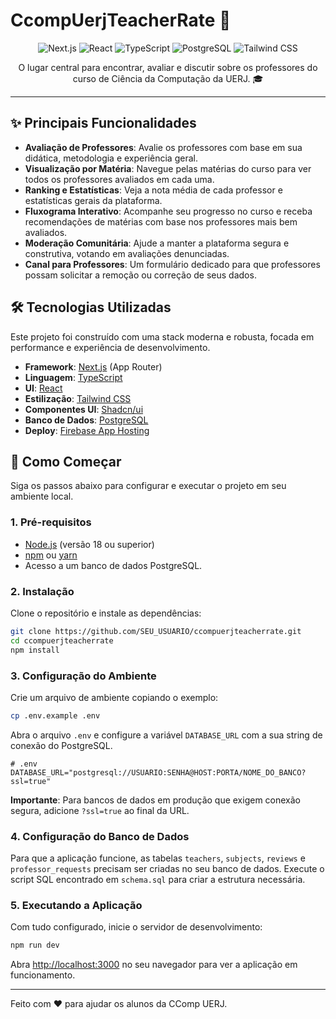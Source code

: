 # CcompUerjTeacherRate 🚀

<p align="center">
  <img src="https://img.shields.io/badge/Next.js-000000?style=for-the-badge&logo=nextdotjs&logoColor=white" alt="Next.js">
  <img src="https://img.shields.io/badge/React-20232A?style=for-the-badge&logo=react&logoColor=61DAFB" alt="React">
  <img src="https://img.shields.io/badge/TypeScript-007ACC?style=for-the-badge&logo=typescript&logoColor=white" alt="TypeScript">
  <img src="https://img.shields.io/badge/PostgreSQL-316192?style=for-the-badge&logo=postgresql&logoColor=white" alt="PostgreSQL">
  <img src="https://img.shields.io/badge/Tailwind_CSS-38B2AC?style=for-the-badge&logo=tailwind-css&logoColor=white" alt="Tailwind CSS">
</p>

<p align="center">
  O lugar central para encontrar, avaliar e discutir sobre os professores do curso de Ciência da Computação da UERJ. 🎓
</p>

---

## ✨ Principais Funcionalidades

-   **Avaliação de Professores**: Avalie os professores com base em sua didática, metodologia e experiência geral.
-   **Visualização por Matéria**: Navegue pelas matérias do curso para ver todos os professores avaliados em cada uma.
-   **Ranking e Estatísticas**: Veja a nota média de cada professor e estatísticas gerais da plataforma.
-   **Fluxograma Interativo**: Acompanhe seu progresso no curso e receba recomendações de matérias com base nos professores mais bem avaliados.
-   **Moderação Comunitária**: Ajude a manter a plataforma segura e construtiva, votando em avaliações denunciadas.
-   **Canal para Professores**: Um formulário dedicado para que professores possam solicitar a remoção ou correção de seus dados.

## 🛠️ Tecnologias Utilizadas

Este projeto foi construído com uma stack moderna e robusta, focada em performance e experiência de desenvolvimento.

-   **Framework**: [Next.js](https://nextjs.org/) (App Router)
-   **Linguagem**: [TypeScript](https://www.typescriptlang.org/)
-   **UI**: [React](https://react.dev/)
-   **Estilização**: [Tailwind CSS](https://tailwindcss.com/)
-   **Componentes UI**: [Shadcn/ui](https://ui.shadcn.com/)
-   **Banco de Dados**: [PostgreSQL](https://www.postgresql.org/)
-   **Deploy**: [Firebase App Hosting](https://firebase.google.com/docs/hosting)

## 🚀 Como Começar

Siga os passos abaixo para configurar e executar o projeto em seu ambiente local.

### 1. Pré-requisitos

-   [Node.js](https://nodejs.org/en) (versão 18 ou superior)
-   [npm](https://www.npmjs.com/) ou [yarn](https://yarnpkg.com/)
-   Acesso a um banco de dados PostgreSQL.

### 2. Instalação

Clone o repositório e instale as dependências:

```bash
git clone https://github.com/SEU_USUARIO/ccompuerjteacherrate.git
cd ccompuerjteacherrate
npm install
```

### 3. Configuração do Ambiente

Crie um arquivo de ambiente copiando o exemplo:

```bash
cp .env.example .env
```

Abra o arquivo `.env` e configure a variável `DATABASE_URL` com a sua string de conexão do PostgreSQL.

```
# .env
DATABASE_URL="postgresql://USUARIO:SENHA@HOST:PORTA/NOME_DO_BANCO?ssl=true"
```

**Importante**: Para bancos de dados em produção que exigem conexão segura, adicione `?ssl=true` ao final da URL.

### 4. Configuração do Banco de Dados

Para que a aplicação funcione, as tabelas `teachers`, `subjects`, `reviews` e `professor_requests` precisam ser criadas no seu banco de dados. Execute o script SQL encontrado em `schema.sql` para criar a estrutura necessária.

### 5. Executando a Aplicação

Com tudo configurado, inicie o servidor de desenvolvimento:

```bash
npm run dev
```

Abra [http://localhost:3000](http://localhost:3000) no seu navegador para ver a aplicação em funcionamento.

---

Feito com ❤️ para ajudar os alunos da CComp UERJ.
